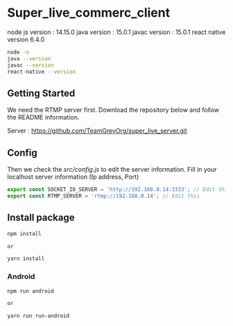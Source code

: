 # Super_live_commerc_client

node js version : 14.15.0
java version : 15.0.1
javac version : 15.0.1
react native version 6.4.0

```bash
node -v
java --version
javac --version
react-native --version
```


## Getting Started

We need the RTMP server first. Download the repository below and follow the README information.

Server : https://github.com/TeamGreyOrg/super_live_server.git

## Config

Then we check the _src/config.js_ to edit the server information. Fill in your localhost server information (Ip address, Port)

```js
export const SOCKET_IO_SERVER = 'http://192.168.0.14:3333'; // Edit this
export const RTMP_SERVER = 'rtmp://192.168.0.14'; // Edit this
```

## Install package

```bash
npm install 

or 

yarn install
```

### Android

```bash
npm run android 

or

yarn run run-android
```


